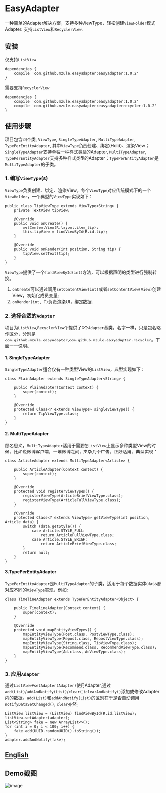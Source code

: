 # EasyAdapter

一种简单的Adapter解决方案，支持多种ViewType，轻松创建`ViewHolder`模式Adapter. 支持`ListView`和`RecyclerView`.

## 安装
仅支持`ListView`

```
dependencies {
    compile 'com.github.mzule.easyadapter:easyadapter:1.0.2'
}
```
需要支持`RecyclerView`
```
dependencies {
    compile 'com.github.mzule.easyadapter:easyadapter:1.0.2'
    compile 'com.github.mzule.easyadapter:easyadapterrecycler:1.0.2'
}
```


## 使用步骤

项目包含四个类, `ViewType`, `SingleTypeAdapter`, `MultiTypeAdapter`, `TypePerEntityAdapter`, 其中`ViewType`负责创建、绑定(Hold)、渲染View；`SingleTypeAdapter`支持单独一种样式类型的Adapter, `MultiTypeAdapter`, `TypePerEntityAdapter`支持多种样式类型的Adapter；`TypePerEntityAdapter`是`MultiTypeAdapter`的子类。

### 1. 编写`ViewType`(s)

`ViewType`负责创建、绑定、渲染View，每个`ViewType`对应传统模式下的一个`ViewHolder`，一个典型的`ViewType`实现如下：

```
public class TipViewType extends ViewType<String> {
    private TextView tipView;

    @Override
    public void onCreate() {
        setContentView(R.layout.item_tip);
        this.tipView = findViewById(R.id.tip);
    }

    @Override
    public void onRender(int position, String tip) {
        tipView.setText(tip);
    }
}
```
`ViewType`提供了一个`findViewById(int)`方法，可以根据声明的类型进行强制转换。

1. `onCreate`可以通过调用`setContentView(int)`或者`setContentView(View)`创建View，初始化成员变量;
2. `onRender(int, T)`负责渲染UI，绑定数据.

### 2. 选择合适的`Adapter`

项目为`ListView`,`RecyclerVIew`个提供了3个`Adapter`基类，名字一样，只是包名略作区分，分别是`com.github.mzule.easyadapter`,`com.github.mzule.easyadapter.recycler`。下面一一说明。

#### 1. SingleTypeAdapter

`SingleTypeAdapter`适合仅有一种类型View的`ListView`，典型实现如下：

```
class PlainAdapter extends SingleTypeAdapter<String> {

    public PlainAdapter(Context context) {
        super(context);
    }

    @Override
    protected Class<? extends ViewType> singleViewType() {
        return TipViewType.class;
    }
}
```

#### 2. MultiTypeAdapter

顾名思义，`MultiTypeAdapter`适用于需要在`ListView`上显示多种类型View的时候，比如说微博客户端，一堆微博之间，夹杂几个广告，正好适用。典型实现：

```
class ArticleAdapter extends MultiTypeAdapter<Article> {

    public ArticleAdapter(Context context) {
        super(context);
    }

    @Override
    protected void registerViewTypes() {
        registerViewType(ArticleBriefViewType.class);
        registerViewType(ArticleFullViewType.class);
    }

    @Override
    protected Class<? extends ViewType> getViewType(int position, Article data) {
        switch (data.getStyle()) {
            case Article.STYLE_FULL:
                return ArticleFullViewType.class;
            case Article.STYLE_BRIEF:
                return ArticleBriefViewType.class;
        }
        return null;
    }
}
```

#### 3.TypePerEntityAdapter

`TypePerEntityAdapter`是`MultiTypeAdapter`的子类，适用于每个数据实体class都对应不同的`ViewType`实现，例如:

```
class TimelineAdapter extends TypePerEntityAdapter<Object> {

    public TimelineAdapter(Context context) {
        super(context);
    }

    @Override
    protected void mapEntityViewTypes() {
        mapEntityViewType(Post.class, PostViewType.class);
        mapEntityViewType(Repost.class, RepostViewType.class);
        mapEntityViewType(String.class, TipViewType.class);
        mapEntityViewType(Recommend.class, RecommendViewType.class);
        mapEntityViewType(Ad.class, AdViewType.class);
    }
}
```

### 3. 应用`Adapter`
通过`ListView#setAdapter(Adapter)`使用Adapter,通过`add(List)`/`addAndNotify(List)`/`clear()`/`clearAndNotify()`添加或修改Adapter内的数据。`add(List)`和`addAndNotify(List)`的区别在于是否自动调用`notifyDataSetChanged()`, `clear`亦然。

```
ListView listView = (ListView) findViewById(R.id.listView);
listView.setAdapter(adapter);
List<String> fake = new ArrayList<>();
for (int i = 0; i < 100; i++) {
    fake.add(UUID.randomUUID().toString());
}
adapter.addAndNotify(fake);
```

## [English]()

## Demo截图

![image](http://7sbl54.com1.z0.glb.clouddn.com/blog_2.pic.jpg?imageView2/0/w/360/)